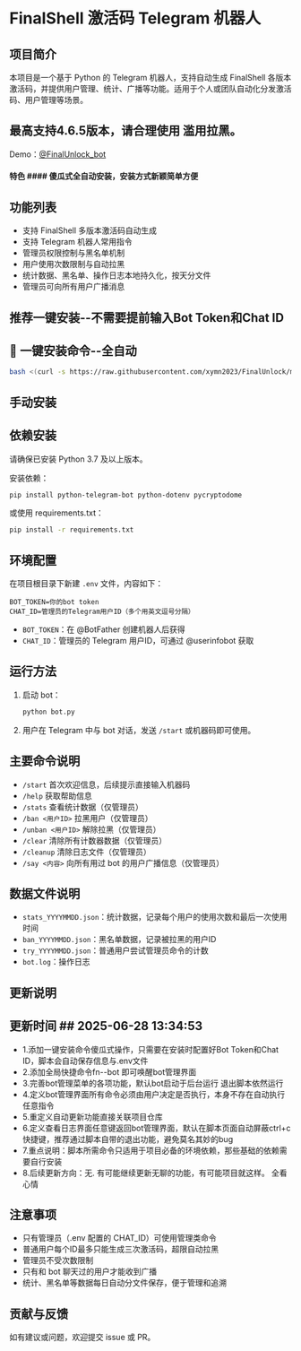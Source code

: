 # FinalShell 激活码 Telegram 机器人

## 项目简介

本项目是一个基于 Python 的 Telegram 机器人，支持自动生成 FinalShell 各版本激活码，并提供用户管理、统计、广播等功能。适用于个人或团队自动化分发激活码、用户管理等场景。

## 最高支持4.6.5版本，请合理使用 滥用拉黑。
Demo：[@FinalUnlock_bot](https://t.me/FinalUnlock_bot)

#### 特色 ####  傻瓜式全自动安装，安装方式新颖简单方便

## 功能列表
- 支持 FinalShell 多版本激活码自动生成
- 支持 Telegram 机器人常用指令
- 管理员权限控制与黑名单机制
- 用户使用次数限制与自动拉黑
- 统计数据、黑名单、操作日志本地持久化，按天分文件
- 管理员可向所有用户广播消息

## 推荐一键安装--不需要提前输入Bot Token和Chat ID

## 🚀 一键安装命令--全自动

```bash
bash <(curl -s https://raw.githubusercontent.com/xymn2023/FinalUnlock/main/onekey_install.sh)
```


## 手动安装

## 依赖安装

请确保已安装 Python 3.7 及以上版本。

安装依赖：

```bash
pip install python-telegram-bot python-dotenv pycryptodome
```

或使用 requirements.txt：

```bash
pip install -r requirements.txt
```

## 环境配置

在项目根目录下新建 `.env` 文件，内容如下：

```
BOT_TOKEN=你的bot token
CHAT_ID=管理员的Telegram用户ID（多个用英文逗号分隔）
```

- `BOT_TOKEN`：在 @BotFather 创建机器人后获得
- `CHAT_ID`：管理员的 Telegram 用户ID，可通过 @userinfobot 获取

## 运行方法

1. 启动 bot：
   ```bash
   python bot.py
   ```
2. 用户在 Telegram 中与 bot 对话，发送 `/start` 或机器码即可使用。

## 主要命令说明

- `/start`  首次欢迎信息，后续提示直接输入机器码
- `/help`   获取帮助信息
- `/stats`  查看统计数据（仅管理员）
- `/ban <用户ID>`   拉黑用户（仅管理员）
- `/unban <用户ID>`  解除拉黑（仅管理员）
- `/clear`  清除所有计数器数据（仅管理员）
- `/cleanup`  清除日志文件（仅管理员）
- `/say <内容>`  向所有用过 bot 的用户广播信息（仅管理员）

## 数据文件说明

- `stats_YYYYMMDD.json`：统计数据，记录每个用户的使用次数和最后一次使用时间
- `ban_YYYYMMDD.json`：黑名单数据，记录被拉黑的用户ID
- `try_YYYYMMDD.json`：普通用户尝试管理员命令的计数
- `bot.log`：操作日志

## 更新说明

## 更新时间 ## 2025-06-28 13:34:53 
- 1.添加一键安装命令傻瓜式操作，只需要在安装时配置好Bot Token和Chat ID，脚本会自动保存信息与.env文件
- 2.添加全局快捷命令fn--bot 即可唤醒bot管理界面
- 3.完善bot管理菜单的各项功能，默认bot启动于后台运行 退出脚本依然运行
- 4.定义bot管理界面所有命令必须由用户决定是否执行，本身不存在自动执行任意指令
- 5.重定义自动更新功能直接关联项目仓库
- 6.定义查看日志界面任意键返回bot管理界面，默认在脚本页面自动屏蔽ctrl+c快捷键，推荐通过脚本自带的退出功能，避免莫名其妙的bug
- 7.重点说明：脚本所需命令只适用于项目必备的环境依赖，那些基础的依赖需要自行安装
- 8.后续更新方向：无. 有可能继续更新无聊的功能，有可能项目就这样。   全看心情

## 注意事项

- 只有管理员（.env 配置的 CHAT_ID）可使用管理类命令
- 普通用户每个ID最多只能生成三次激活码，超限自动拉黑
- 管理员不受次数限制
- 只有和 bot 聊天过的用户才能收到广播
- 统计、黑名单等数据每日自动分文件保存，便于管理和追溯

## 贡献与反馈

如有建议或问题，欢迎提交 issue 或 PR。 
